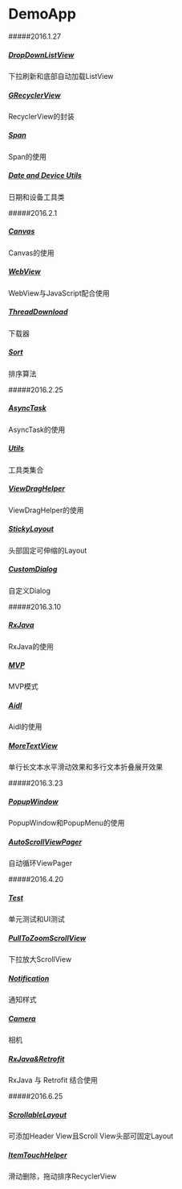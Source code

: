 # DemoApp

#####2016.1.27
##### [DropDownListView](/app/src/main/java/cc/haoduoyu/demoapp/dropdownlistview/) 
下拉刷新和底部自动加载ListView
##### [GRecyclerView](/app/src/main/java/cc/haoduoyu/demoapp/grecyclerview/) 
RecyclerView的封装
##### [Span](/app/src/main/java/cc/haoduoyu/demoapp/span/)
Span的使用
##### [Date and Device Utils](/app/src/main/java/cc/haoduoyu/demoapp/device/) 
日期和设备工具类

#####2016.2.1

##### [Canvas](/app/src/main/java/cc/haoduoyu/demoapp/canvas) 
Canvas的使用
#####  [WebView](/app/src/main/java/cc/haoduoyu/demoapp/webview) 
WebView与JavaScript配合使用
##### [ThreadDownload](/app/src/main/java/cc/haoduoyu/demoapp/downloadservice)
下载器
##### [Sort](/app/src/main/java/cc/haoduoyu/demoapp/sort) 
排序算法
 
#####2016.2.25
 
##### [AsyncTask](/app/src/main/java/cc/haoduoyu/demoapp/asynctask) 
AsyncTask的使用
##### [Utils](/app/src/main/java/cc/haoduoyu/demoapp/utils) 
工具类集合
##### [ViewDragHelper](/app/src/main/java/cc/haoduoyu/demoapp/viewdraghelper) 
ViewDragHelper的使用
##### [StickyLayout](/app/src/main/java/cc/haoduoyu/demoapp/stickylayout) 
头部固定可伸缩的Layout
#####  [CustomDialog](/app/src/main/java/cc/haoduoyu/demoapp/dialog) 
自定义Dialog
 
#####2016.3.10
 
##### [RxJava](/app/src/main/java/cc/haoduoyu/demoapp/rxjava) 
RxJava的使用
##### [MVP](/app/src/main/java/cc/haoduoyu/demoapp/mvp) 
MVP模式
##### [Aidl](/app/src/main/java/cc/haoduoyu/demoapp/aidl) 
Aidl的使用
##### [MoreTextView](/app/src/main/java/cc/haoduoyu/demoapp/moretextview) 
单行长文本水平滑动效果和多行文本折叠展开效果

#####2016.3.23

##### [PopupWindow](/app/src/main/java/cc/haoduoyu/demoapp/popupwindow) 
PopupWindow和PopupMenu的使用
##### [AutoScrollViewPager](/app/src/main/java/cc/haoduoyu/demoapp/autoscrollviewpager) 
自动循环ViewPager

#####2016.4.20

##### [Test](/app/src) 
单元测试和UI测试
##### [PullToZoomScrollView](/app/src/main/java/cc/haoduoyu/demoapp/pulltozoomscrollview) 
下拉放大ScrollView
##### [Notification](/app/src/main/java/cc/haoduoyu/demoapp/notification) 
通知样式
##### [Camera](/app/src/main/java/cc/haoduoyu/demoapp/camera)
相机
##### [RxJava&Retrofit](/app/src/main/java/cc/haoduoyu/demoapp/rxjava/retrofit)
RxJava 与 Retrofit 结合使用

#####2016.6.25

##### [ScrollableLayout](/app/src/main/java/cc/haoduoyu/demoapp/scrollablelayout)
可添加Header View且Scroll View头部可固定Layout
##### [ItemTouchHelper](/app/src/main/java/cc/haoduoyu/demoapp/itemtouchhelper)
滑动删除，拖动排序RecyclerView



